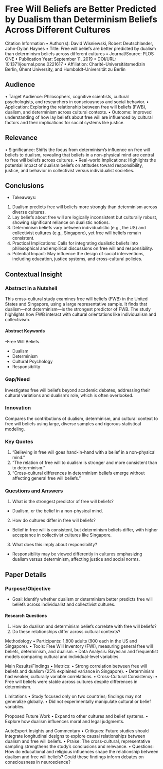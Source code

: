 # Free Will Beliefs are Better Predicted by Dualism than Determinism Beliefs Across Different Cultures

Citation Information
• Author(s): David Wisniewski, Robert Deutschlander, John-Dylan Haynes
• Title: Free will beliefs are better predicted by dualism than determinism beliefs across different cultures
• Journal/Source: PLOS ONE
• Publication Year: September 11, 2019
• DOI/URL: 10.1371/journal.pone.0221617
• Affiliation: Charité-Universitätsmedizin Berlin, Ghent University, and Humboldt-Universität zu Berlin

## Audience

• Target Audience: Philosophers, cognitive scientists, cultural psychologists, and researchers in consciousness and social behavior.
• Application: Exploring the relationship between free will beliefs (FWB), dualism, and determinism across cultural contexts.
• Outcome: Improved understanding of how lay beliefs about free will are influenced by cultural factors and their implications for social systems like justice.

## Relevance

• Significance: Shifts the focus from determinism’s influence on free will beliefs to dualism, revealing that beliefs in a non-physical mind are central to free will beliefs across cultures.
• Real-world Implications: Highlights the potential impact of dualism beliefs on attitudes toward responsibility, justice, and behavior in collectivist versus individualist societies.

## Conclusions

- Takeaways:

1. Dualism predicts free will beliefs more strongly than determinism across diverse cultures.
2. Lay beliefs about free will are logically inconsistent but culturally robust, showing significant reliance on dualistic notions.
3. Determinism beliefs vary between individualistic (e.g., the US) and collectivist cultures (e.g., Singapore), yet free will beliefs remain consistent.
4. Practical Implications: Calls for integrating dualistic beliefs into philosophical and empirical discussions on free will and responsibility.
5. Potential Impact: May influence the design of social interventions, including education, justice systems, and cross-cultural policies.

## Contextual Insight

### Abstract in a Nutshell

This cross-cultural study examines free will beliefs (FWB) in the United States and Singapore, using a large representative sample. It finds that dualism—not determinism—is the strongest predictor of FWB. The study highlights how FWB interact with cultural orientations like individualism and collectivism.

#### Abstract Keywords

-Free Will Beliefs

- Dualism
- Determinism
- Cultural Psychology
- Responsibility

### Gap/Need

Investigates free will beliefs beyond academic debates, addressing their cultural variations and dualism’s role, which is often overlooked.

### Innovation

Compares the contributions of dualism, determinism, and cultural context to free will beliefs using large, diverse samples and rigorous statistical modeling.

### Key Quotes

1. “Believing in free will goes hand-in-hand with a belief in a non-physical mind.”
2. “The relation of free will to dualism is stronger and more consistent than to determinism.”
3. “Cross-cultural differences in determinism beliefs emerge without affecting general free will beliefs.”

### Questions and Answers

1. What is the strongest predictor of free will beliefs?

- Dualism, or the belief in a non-physical mind.

2. How do cultures differ in free will beliefs?

- Belief in free will is consistent, but determinism beliefs differ, with higher acceptance in collectivist cultures like Singapore.

3. What does this imply about responsibility?

- Responsibility may be viewed differently in cultures emphasizing dualism versus determinism, affecting justice and social norms.

## Paper Details

### Purpose/Objective

- Goal: Identify whether dualism or determinism better predicts free will beliefs across individualist and collectivist cultures.

#### Research Questions

 1. How do dualism and determinism beliefs correlate with free will beliefs?
 2. Do these relationships differ across cultural contexts?

Methodology
 • Participants: 1,800 adults (900 each in the US and Singapore).
 • Tools: Free Will Inventory (FWI), measuring general free will beliefs, determinism, and dualism.
 • Data Analysis: Bayesian and frequentist models comparing cultural and individual-level variables.

Main Results/Findings
 • Metrics:
 • Strong correlation between free will beliefs and dualism (25% explained variance in Singapore).
 • Determinism had weaker, culturally variable correlations.
 • Cross-Cultural Consistency:
 • Free will beliefs were stable across cultures despite differences in determinism.

Limitations
 • Study focused only on two countries; findings may not generalize globally.
 • Did not experimentally manipulate cultural or belief variables.

Proposed Future Work
 • Expand to other cultures and belief systems.
 • Explore how dualism influences moral and legal judgments.

AutoExpert Insights and Commentary
 • Critiques: Future studies should integrate longitudinal designs to explore causal relationships between dualism and free will beliefs.
 • Praise: The cross-cultural, representative sampling strengthens the study’s conclusions and relevance.
 • Questions: How do educational and religious influences shape the relationship between dualism and free will beliefs? Could these findings inform debates on consciousness in neuroscience?
